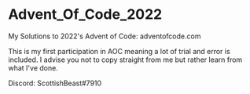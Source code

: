 # Advent_Of_Code_2022
My Solutions to 2022's Advent of Code: adventofcode.com

This is my first participation in AOC meaning a lot of trial and error is included. I advise you not to copy straight from me but rather learn from what I've done.

Discord: ScottishBeast#7910


